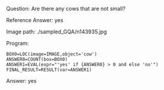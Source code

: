 Question: Are there any cows that are not small?

Reference Answer: yes

Image path: ./sampled_GQA/n143935.jpg

Program:

```
BOX0=LOC(image=IMAGE,object='cow')
ANSWER0=COUNT(box=BOX0)
ANSWER1=EVAL(expr="'yes' if {ANSWER0} > 0 and else 'no'")
FINAL_RESULT=RESULT(var=ANSWER1)
```
Answer: yes

